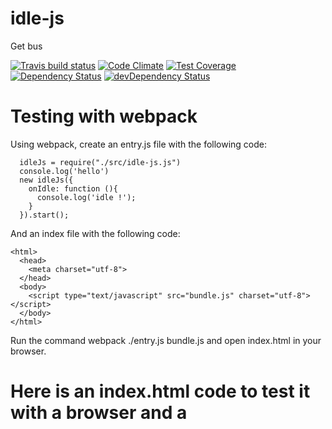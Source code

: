 # idle-js

Get bus

[![Travis build status](http://img.shields.io/travis/gabrielstuff/idle-js.svg?style=flat)](https://travis-ci.org/gabrielstuff/idle-js)
[![Code Climate](https://codeclimate.com/github/gabrielstuff/idle-js/badges/gpa.svg)](https://codeclimate.com/github/gabrielstuff/idle-js)
[![Test Coverage](https://codeclimate.com/github/gabrielstuff/idle-js/badges/coverage.svg)](https://codeclimate.com/github/gabrielstuff/idle-js)
[![Dependency Status](https://david-dm.org/gabrielstuff/idle-js.svg)](https://david-dm.org/gabrielstuff/idle-js)
[![devDependency Status](https://david-dm.org/gabrielstuff/idle-js/dev-status.svg)](https://david-dm.org/gabrielstuff/idle-js#info=devDependencies)


# Testing with webpack
Using webpack, create an entry.js file with the following code:
```
  idleJs = require("./src/idle-js.js")
  console.log('hello')
  new idleJs({
    onIdle: function (){
      console.log('idle !');
    }
  }).start();
```

And an index file with the following code:
```
<html>
  <head>
    <meta charset="utf-8">
  </head>
  <body>
    <script type="text/javascript" src="bundle.js" charset="utf-8"></script>
  </body>
</html>
```

Run the command webpack ./entry.js bundle.js and open index.html in your browser.

# Here is an index.html code to test it with a browser and a <script> tag the file you are looking for is in the dist directory

```
<!DOCTYPE html>
<html>
<head>
  <title>Vanilla Idle</title>
  <style>
    #status, #visibility{
      background-color: #E6EFC2;
      border-color: #C6D880;
      color: #264409;
      padding:20px;
      text-align: center;
      width:100px;
    }
    #status.idle, #visibility.idle{
      background-color: #FFF6BF;
      border-color: #FFD324;
      color: #514721;
    }
  </style>
</head>
<body>
  <h1>Vanilla Idle</h1>
  <div id="status">Active!</div>
  <div id="visibility">Visible!</div>

  <script type="text/javascript" src="./dist/idle-js.js"></script>
  <script type="text/javascript">
    idle({
      onIdle: function(){
        document.querySelector('#status').classList.toggle('idle');
        document.querySelector('#status').textContent = 'Idle!';
      },
      onActive: function(){
        document.querySelector('#status').classList.toggle('idle');
        document.querySelector('#status').textContent = 'Active!';
      },
      onHide: function(){
        document.querySelector('#visibility').classList.toggle('idle');
        document.querySelector('#visibility').textContent = 'Hidden!';
      },
      onShow: function(){
        // Add a slight pause so you can see the change
        setTimeout(function(){
          document.querySelector('#visibility').classList.toggle('idle');
          document.querySelector('#visibility').textContent = 'Visible!';
        }, 250);
      },
      idle: 2000,
      keepTracking: true
    }).start();
  </script>
</body>
</html>
```

